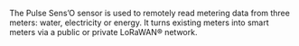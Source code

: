 The Pulse Sens’O sensor is used to remotely read metering data from three meters: water, electricity or energy. It turns   existing meters into smart meters via a public or private LoRaWAN® network.